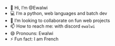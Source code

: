 - 👋 Hi, I’m @Ewalwi
- 💻 I’m a python, web languages and batch dev 
- 💞️ I’m looking to collaborate on fun web projects
- 📫 How to reach me: with discord ``ewalwi``
- 😄 Pronouns: Ewalwi
- ⚡ Fun fact: I am French

<!---
Ewalwi/Ewalwi is a ✨ special ✨ repository because its `README.md` (this file) appears on your GitHub profile.
You can click the Preview link to take a look at your changes.
--->
